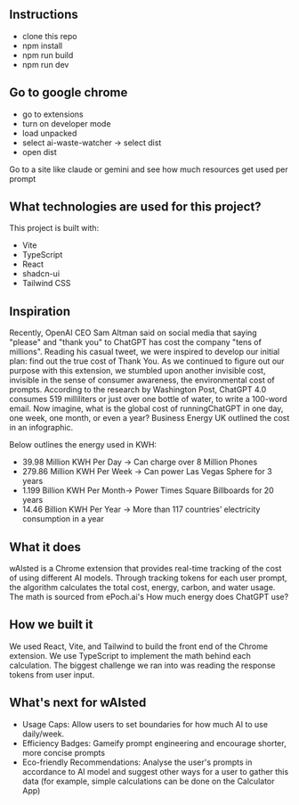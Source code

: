 

## Instructions
- clone this repo
- npm install
- npm run build
- npm run dev
## Go to google chrome
- go to extensions
- turn on developer mode
- load unpacked
- select ai-waste-watcher -> select dist
- open dist

Go to a site like claude or gemini and see how much resources get used per prompt


## What technologies are used for this project?

This project is built with:

- Vite
- TypeScript
- React
- shadcn-ui
- Tailwind CSS

## Inspiration
Recently, OpenAI CEO Sam Altman said on social media that saying "please" and "thank you" to ChatGPT has cost the company "tens of millions".  Reading his casual tweet, we were inspired to develop our initial plan: find out the true cost of Thank You. As we continued to figure out our purpose with this extension, we stumbled upon another invisible cost, invisible in the sense of consumer awareness, the environmental cost of prompts. According to the research by Washington Post, ChatGPT 4.0 consumes 519 milliliters or just over one bottle of water, to write a 100-word email. Now imagine, what is the global cost of runningChatGPT in one day, one week, one month, or even a year? Business Energy UK outlined the cost in an infographic. 

Below outlines the energy used in KWH:

- 39.98 Million KWH Per Day -> Can charge over 8 Million Phones
- 279.86 Million KWH Per Week -> Can power Las Vegas Sphere for 3 years
- 1.199 Billion KWH Per Month-> Power Times Square Billboards for 20 years
- 14.46 Billion KWH Per Year -> More than 117 countries’ electricity consumption in a year

## What it does

wAIsted is a Chrome extension that provides real-time tracking of the cost of using different AI models. Through tracking tokens for each user prompt, the algorithm calculates the total cost, energy, carbon, and water usage. The math is sourced from ePoch.ai's How much energy does ChatGPT use?

## How we built it

We used React, Vite, and Tailwind to build the front end of the Chrome extension. We use TypeScript to implement the math behind each calculation. The biggest challenge we ran into was reading the response tokens from user input.

## What's next for wAIsted

- Usage Caps: Allow users to set boundaries for how much AI to use daily/week.
- Efficiency Badges: Gameify prompt engineering and encourage shorter, more concise prompts
- Eco-friendly Recommendations: Analyse the user's prompts in accordance to AI model and suggest other ways for a user to gather this data (for example, simple calculations can be done on the Calculator App)



